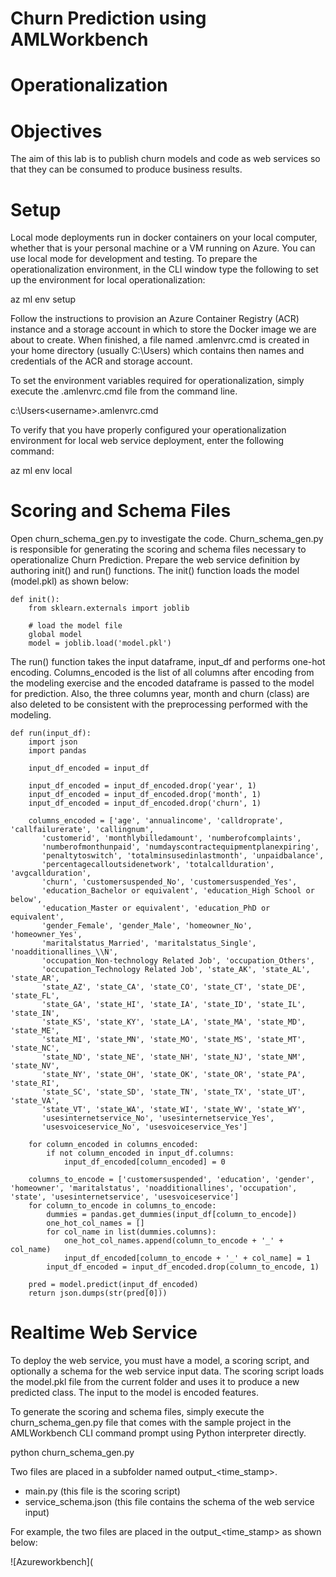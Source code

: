 # Churn Prediction using AMLWorkbench
# Operationalization
# Objectives
The aim of this lab is to publish churn models and code as web services so that they can be consumed to produce business results.
# Setup
Local mode deployments run in docker containers on your local computer, whether that is your personal machine or a VM running on Azure. You can use local mode for development and testing.
To prepare the operationalization environment, in the CLI window type the following to set up the environment for local operationalization:

az ml env setup

Follow the instructions to provision an Azure Container Registry (ACR) instance and a storage account in which to store the Docker image we are about to create. When finished, a file named .amlenvrc.cmd is created in your home directory (usually C:\Users<username>) which contains then names and credentials of the ACR and storage account.

To set the environment variables required for operationalization, simply execute the .amlenvrc.cmd file from the command line.

c:\Users\<username>\.amlenvrc.cmd

To verify that you have properly configured your operationalization environment for local web service deployment, enter the following command:

az ml env local
# Scoring and Schema Files
Open churn_schema_gen.py to investigate the code. Churn_schema_gen.py is responsible for generating the scoring and schema files necessary to operationalize Churn Prediction. Prepare the web service definition by authoring init() and run() functions.
The init() function loads the model (model.pkl) as shown below:
```
def init():
    from sklearn.externals import joblib

    # load the model file
    global model
    model = joblib.load('model.pkl')
```
The run() function takes the input dataframe, input_df and performs one-hot encoding. Columns_encoded is the list of all columns after encoding from the modeling exercise and the encoded dataframe is passed to the model for prediction. Also, the three columns year, month and churn (class) are also deleted to be consistent with the preprocessing performed with the modeling.
```
def run(input_df):
    import json
    import pandas

    input_df_encoded = input_df

    input_df_encoded = input_df_encoded.drop('year', 1)
    input_df_encoded = input_df_encoded.drop('month', 1)
    input_df_encoded = input_df_encoded.drop('churn', 1)
    
    columns_encoded = ['age', 'annualincome', 'calldroprate', 'callfailurerate', 'callingnum',
       'customerid', 'monthlybilledamount', 'numberofcomplaints',
       'numberofmonthunpaid', 'numdayscontractequipmentplanexpiring',
       'penaltytoswitch', 'totalminsusedinlastmonth', 'unpaidbalance',
       'percentagecalloutsidenetwork', 'totalcallduration', 'avgcallduration',
       'churn', 'customersuspended_No', 'customersuspended_Yes',
       'education_Bachelor or equivalent', 'education_High School or below',
       'education_Master or equivalent', 'education_PhD or equivalent',
       'gender_Female', 'gender_Male', 'homeowner_No', 'homeowner_Yes',
       'maritalstatus_Married', 'maritalstatus_Single', 'noadditionallines_\\N',
       'occupation_Non-technology Related Job', 'occupation_Others',
       'occupation_Technology Related Job', 'state_AK', 'state_AL', 'state_AR',
       'state_AZ', 'state_CA', 'state_CO', 'state_CT', 'state_DE', 'state_FL',
       'state_GA', 'state_HI', 'state_IA', 'state_ID', 'state_IL', 'state_IN',
       'state_KS', 'state_KY', 'state_LA', 'state_MA', 'state_MD', 'state_ME',
       'state_MI', 'state_MN', 'state_MO', 'state_MS', 'state_MT', 'state_NC',
       'state_ND', 'state_NE', 'state_NH', 'state_NJ', 'state_NM', 'state_NV',
       'state_NY', 'state_OH', 'state_OK', 'state_OR', 'state_PA', 'state_RI',
       'state_SC', 'state_SD', 'state_TN', 'state_TX', 'state_UT', 'state_VA',
       'state_VT', 'state_WA', 'state_WI', 'state_WV', 'state_WY',
       'usesinternetservice_No', 'usesinternetservice_Yes',
       'usesvoiceservice_No', 'usesvoiceservice_Yes']
    
    for column_encoded in columns_encoded:
        if not column_encoded in input_df.columns:
            input_df_encoded[column_encoded] = 0

    columns_to_encode = ['customersuspended', 'education', 'gender', 'homeowner', 'maritalstatus', 'noadditionallines', 'occupation', 'state', 'usesinternetservice', 'usesvoiceservice']
    for column_to_encode in columns_to_encode:
        dummies = pandas.get_dummies(input_df[column_to_encode])
        one_hot_col_names = []
        for col_name in list(dummies.columns):
            one_hot_col_names.append(column_to_encode + '_' + col_name)
            input_df_encoded[column_to_encode + '_' + col_name] = 1
        input_df_encoded = input_df_encoded.drop(column_to_encode, 1)
    
    pred = model.predict(input_df_encoded)
    return json.dumps(str(pred[0]))
```
# Realtime Web Service
To deploy the web service, you must have a model, a scoring script, and optionally a schema for the web service input data. The scoring script loads the model.pkl file from the current folder and uses it to produce a new predicted class. The input to the model is encoded features.

To generate the scoring and schema files, simply execute the churn_schema_gen.py file that comes with the sample project in the AMLWorkbench CLI command prompt using Python interpreter directly.

python churn_schema_gen.py

Two files are placed in a subfolder named output_<time_stamp>.
* main.py (this file is the scoring script)
* service_schema.json (this file contains the schema of the web service input)

For example, the two files are placed in the output_<time_stamp> as shown below:

![Azureworkbench](
